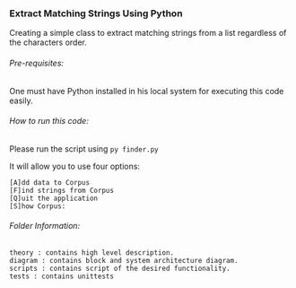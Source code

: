 ### Extract Matching Strings Using Python

Creating a simple class to extract matching strings from a list regardless of the characters order.

###### Pre-requisites:
One must have Python installed in his local system for executing this code easily. 

###### How to run this code:
Please run the script using 
```py finder.py```

It will allow you to use four options: 

```
[A]dd data to Corpus 
[F]ind strings from Corpus
[Q]uit the application
[S]how Corpus:
```

###### Folder Information:
```
theory : contains high level description.
diagram : contains block and system architecture diagram.
scripts : contains script of the desired functionality.
tests : contains unittests
```
